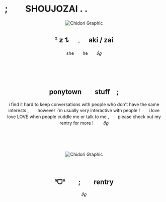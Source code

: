 # ;　　SHOUJOZAI . .

<p align="center">
  <img src="https://64.media.tumblr.com/cb41485c30c9c9fbce4893c98130912b/a98878ef78713ae1-03/s400x600/0c12bdfeedb518bb8e48c8deda70b0f40473fe84.gifv" alt="Chidori Graphic"/>
</p>

<h2 align="center"> ᶻ  𝘇 𐰁　﹒　aki / zai </h2>
<p align="center">
she　　he　　𝜗𝜚
</p>
<p align="center">
　　
</p>
<p align="center">
　　
</p>
<h2 align="center"> ponytown　　stuff　; </h2>
<p align="center">
i find it hard to keep conversations with people who don't have the same interests ,　　however i'm usually very interactive with people !　　i love love LOVE when people cuddle me or talk to me ,　　please check out my rentry for more ! 　　𝜗𝜚
</p>
<p align="center">
　　
</p>
<p align="center">
　　
</p>
<p align="center">
  <img src="https://64.media.tumblr.com/368b04bb180c10bfe4db789c4afdafab/a98878ef78713ae1-a0/s1280x1920/289e358e74777b820fe39206097e9a12545a6c42.gifv" alt="Chidori Graphic"/>
</p>
<p align="center">
　　
</p>
<h2 align="center"> ᐢᗜᐢ　　;　　rentry </h2>
<p align="center">
𝜗𝜚
</p>
